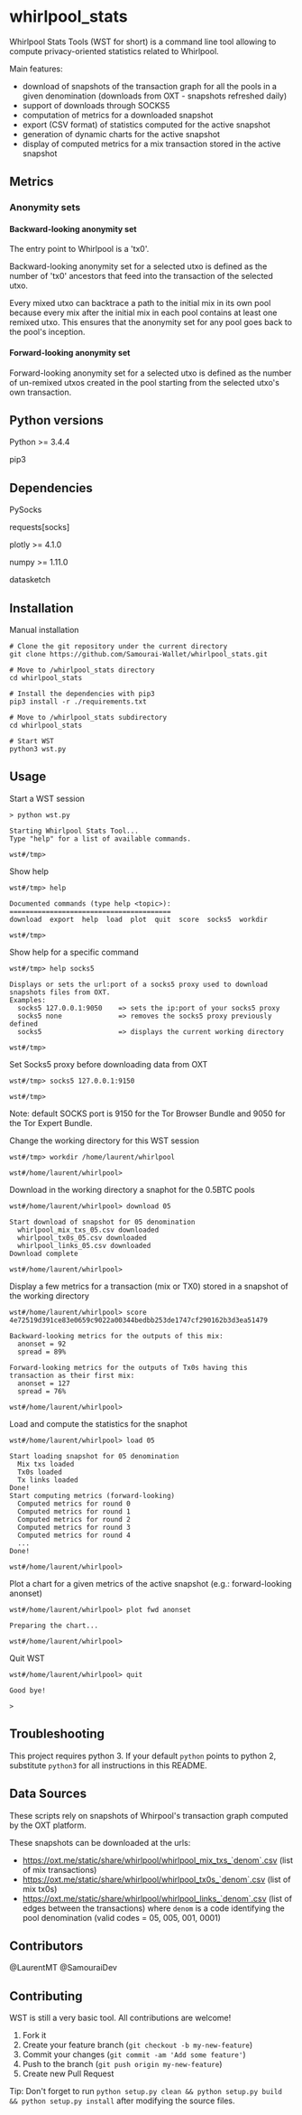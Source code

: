 # whirlpool_stats

Whirlpool Stats Tools (WST for short) is a command line tool allowing to compute privacy-oriented statistics related to Whirlpool.

Main features:
- download of snapshots of the transaction graph for all the pools in a given denomination (downloads from OXT - snapshots refreshed daily)
- support of downloads through SOCKS5
- computation of metrics for a downloaded snapshot
- export (CSV format) of statistics computed for the active snapshot
- generation of dynamic charts for the active snapshot
- display of computed metrics for a mix transaction stored in the active snapshot

## Metrics

### Anonymity sets

#### Backward-looking anonymity set

The entry point to Whirlpool is a 'tx0'.

Backward-looking anonymity set for a selected utxo is defined as the number of 'tx0' ancestors that feed into the transaction of the selected utxo.

Every mixed utxo can backtrace a path to the initial mix in its own pool because every mix after the initial mix in each pool contains at least one remixed utxo. This ensures that the anonymity set for any pool goes back to the pool's inception.

#### Forward-looking anonymity set

Forward-looking anonymity set for a selected utxo is defined as the number of un-remixed utxos created in the pool starting from the selected utxo's own transaction.

## Python versions

Python >= 3.4.4

pip3


## Dependencies

PySocks

requests[socks]

plotly >= 4.1.0

numpy >= 1.11.0

datasketch


## Installation

Manual installation
```
# Clone the git repository under the current directory
git clone https://github.com/Samourai-Wallet/whirlpool_stats.git

# Move to /whirlpool_stats directory
cd whirlpool_stats

# Install the dependencies with pip3
pip3 install -r ./requirements.txt

# Move to /whirlpool_stats subdirectory
cd whirlpool_stats

# Start WST
python3 wst.py
```


## Usage

Start a WST session
```
> python wst.py

Starting Whirlpool Stats Tool...
Type "help" for a list of available commands.

wst#/tmp>
```

Show help
```
wst#/tmp> help

Documented commands (type help <topic>):
========================================
download  export  help  load  plot  quit  score  socks5  workdir

wst#/tmp>
```

Show help for a specific command
```
wst#/tmp> help socks5

Displays or sets the url:port of a socks5 proxy used to download snapshots files from OXT.
Examples:
  socks5 127.0.0.1:9050    => sets the ip:port of your socks5 proxy
  socks5 none              => removes the socks5 proxy previously defined
  socks5                   => displays the current working directory
    
wst#/tmp>
```

Set Socks5 proxy before downloading data from OXT
```
wst#/tmp> socks5 127.0.0.1:9150

wst#/tmp>
```
Note: default SOCKS port is  9150 for the Tor Browser Bundle and 9050 for the Tor Expert Bundle.


Change the working directory for this WST session
```
wst#/tmp> workdir /home/laurent/whirlpool

wst#/home/laurent/whirlpool>
```

Download in the working directory a snaphot for the 0.5BTC pools
```
wst#/home/laurent/whirlpool> download 05

Start download of snapshot for 05 denomination
  whirlpool_mix_txs_05.csv downloaded
  whirlpool_tx0s_05.csv downloaded
  whirlpool_links_05.csv downloaded
Download complete

wst#/home/laurent/whirlpool>
```

Display a few metrics for a transaction (mix or TX0) stored in a snapshot of the working directory 
```
wst#/home/laurent/whirlpool> score 4e72519d391ce83e0659c9022a00344bedbb253de1747cf290162b3d3ea51479

Backward-looking metrics for the outputs of this mix:
  anonset = 92
  spread = 89%

Forward-looking metrics for the outputs of Tx0s having this transaction as their first mix:
  anonset = 127
  spread = 76%

wst#/home/laurent/whirlpool>
```

Load and compute the statistics for the snaphot
```
wst#/home/laurent/whirlpool> load 05

Start loading snapshot for 05 denomination
  Mix txs loaded
  Tx0s loaded
  Tx links loaded
Done!
Start computing metrics (forward-looking)
  Computed metrics for round 0
  Computed metrics for round 1
  Computed metrics for round 2
  Computed metrics for round 3
  Computed metrics for round 4
  ...
Done!

wst#/home/laurent/whirlpool>
```

Plot a chart for a given metrics of the active snapshot (e.g.: forward-looking anonset)
```
wst#/home/laurent/whirlpool> plot fwd anonset

Preparing the chart... 

wst#/home/laurent/whirlpool>
```

Quit WST
```
wst#/home/laurent/whirlpool> quit

Good bye!

>
```


## Troubleshooting

This project requires python 3. If your default `python` points to python 2, substitute `python3` for all instructions in this README.


## Data Sources

These scripts rely on snapshots of Whirpool's transaction graph computed by the OXT platform.

These snapshots can be downloaded at the urls:
- https://oxt.me/static/share/whirlpool/whirlpool_mix_txs_`denom`.csv (list of mix transactions)
- https://oxt.me/static/share/whirlpool/whirlpool_tx0s_`denom`.csv (list of mix tx0s)
- https://oxt.me/static/share/whirlpool/whirlpool_links_`denom`.csv (list of edges between the transactions)
where `denom` is a code identifying the pool denomination (valid codes = 05, 005, 001, 0001)


## Contributors
@LaurentMT 
@SamouraiDev


## Contributing

WST is still a very basic tool. All contributions are welcome!

1. Fork it
2. Create your feature branch (`git checkout -b my-new-feature`)
3. Commit your changes (`git commit -am 'Add some feature'`)
4. Push to the branch (`git push origin my-new-feature`)
5. Create new Pull Request

Tip: Don't forget to run `python setup.py clean && python setup.py build && python setup.py install` after modifying the source files.
